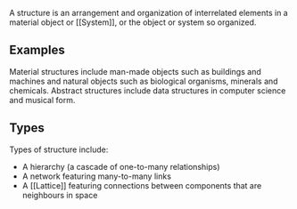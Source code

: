 A structure is an arrangement and organization of interrelated elements in a material object or [[System]], or the object or system so organized.
## Examples
Material structures include man-made objects such as buildings and machines and natural objects such as biological organisms, minerals and chemicals. Abstract structures include data structures in computer science and musical form.
## Types
Types of structure include:
- A hierarchy (a cascade of one-to-many relationships)
- A network featuring many-to-many links
- A [[Lattice]] featuring connections between components that are neighbours in space
